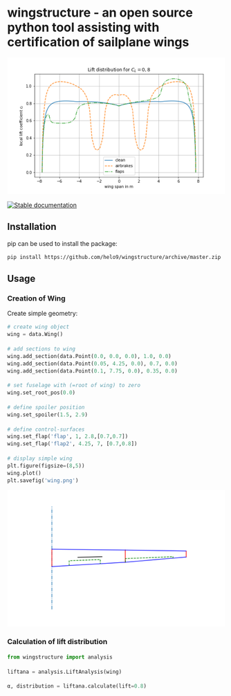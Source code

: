 # wingstructure - an open source python tool assisting with certification of sailplane wings

![lift distribution](examples/Liftdistribution.png)

[![Stable documentation](https://img.shields.io/badge/docs-stable-blue.svg)](https://wingstructure.readthedocs.io/en/latest/)



## Installation
pip can be used to install the package:
```sh
pip install https://github.com/helo9/wingstructure/archive/master.zip
```

## Usage

### Creation of Wing
Create simple geometry:
```python
# create wing object
wing = data.Wing()

# add sections to wing
wing.add_section(data.Point(0.0, 0.0, 0.0), 1.0, 0.0)
wing.add_section(data.Point(0.05, 4.25, 0.0), 0.7, 0.0)
wing.add_section(data.Point(0.1, 7.75, 0.0), 0.35, 0.0)

# set fuselage with (=root of wing) to zero
wing.set_root_pos(0.0)

# define spoiler position
wing.set_spoiler(1.5, 2.9)

# define control-surfaces
wing.set_flap('flap', 1, 2.8,[0.7,0.7])
wing.set_flap('flap2', 4.25, 7, [0.7,0.8])

# display simple wing
plt.figure(figsize=(8,5))
wing.plot()
plt.savefig('wing.png')
```

![geometry](examples/wing.png)

### Calculation of lift distribution
```python
from wingstructure import analysis

liftana = analysis.LiftAnalysis(wing)

α, distribution = liftana.calculate(lift=0.8)
```
